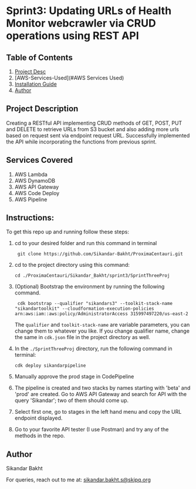 
# Sprint3: Updating URLs of Health Monitor webcrawler via CRUD operations using REST API
## Table of Contents

1. [Project Desc](#Project-Description)
2. [AWS-Services-Used](#AWS Services Used)
3. [Installation Guide](#Instructions)
4. [Author](#Author)

## Project Description

Creating a RESTful API implementing CRUD methods of GET, POST, PUT and DELETE to retrieve URLs from S3 bucket and also adding more urls based on request sent via endpoint request URL. Successfully implemented the API while incorporating the functions from previous sprint.

## Services Covered

1. AWS Lambda
2. AWS DynamoDB
3. AWS API Gateway
4. AWS Code Deploy
5. AWS Pipeline

## Instructions:

To get this repo up and running follow these steps:

1. cd to your desired folder and run this command in terminal
	
	    git clone https://github.com/Sikandar-Bakht/ProximaCentauri.git

2. cd to the project directory using this command:

	   cd ./ProximaCentauri/Sikandar_Bakht/sprint3/SprintThreeProj

3. (Optional) Bootstrap the environment by running the following command.

		cdk bootstrap --qualifier "sikandars3" --toolkit-stack-name "sikandartoolkit" --cloudformation-execution-policies arn:aws:iam::aws:policy/AdministratorAccess 315997497220/us-east-2
  
    The `qualifier` and `toolkit-stack-name` are variable parameters, you can change them to whatever you like. If you change qualifier name, change the same in `cdk.json` file
    in the project directory as well.

4. In the `./SprintThreeProj` directory, run the following command in terminal:
    
       cdk deploy sikandarpipeline
       
5. Manually approve the prod stage in CodePipeline
       
6. The pipeline is created and two stacks by names starting with 'beta' and 'prod' are created. Go to AWS API Gateway and search for API with the query 'Sikandar';
   two of them should come up.

7. Select first one, go to stages in the left hand menu and copy the URL endpoint displayed.
8. Go to your favorite API tester (I use Postman) and try any of the methods in the repo.

## Author

Sikandar Bakht

For queries, reach out to me at:
sikandar.bakht.s@skipq.org


